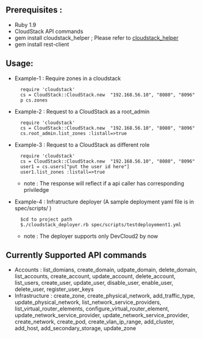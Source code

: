 ## Prerequisites :
 - Ruby 1.9
 - CloudStack API commands
 - gem install cloudstack_helper ; Please refer to [cloudstack_helper](https://github.com/darrendao/cloudstack_helper)
 - gem install rest-client

## Usage:
- Example-1 : Require zones in a cloudstack

        require 'cloudstack'
        cs = CloudStack::CloudStack.new  "192.168.56.10", "8080", "8096"
        p cs.zones

- Example-2 : Request to a CloudStack as a root_admin

        require 'cloudstack'
        cs = CloudStack::CloudStack.new  "192.168.56.10", "8080", "8096"
        cs.root_admin.list_zones :listall=>true
- Example-3 : Request to a CloudStack as different role

        require 'cloudstack'
        cs = CloudStack::CloudStack.new  "192.168.56.10", "8080", "8096"
        user1 = cs.users["put the user id here"]
        user1.list_zones :listall=>true

  - note : The response will reflect if a api caller has corresponding priviledge

- Example-4 : Infratructure deployer (A sample deployment  yaml file is in  spec/scripts/ )

        $cd to project path
        $./cloudstack_deployer.rb spec/scripts/testdeployement1.yml

  - note : The deployer supports only DevCloud2 by now

## Currently Supported API commands
- Accounts :
    list_domians, create_domain, udpate_domain, delete_domain, list_accounts, create_account, update_account, delete_account, list_users,  create_user, update_user, disable_user, enable_user, delete_user, register_user_keys
- Infrastructure :
    create_zone, create_physical_network, add_traffic_type, update_physical_network, list_network_service_providers, list_virtual_router_elements, configure_virtual_router_element, update_network_service_provider, update_network_service_provider, create_network, create_pod, create_vlan_ip_range, add_cluster, add_host, add_secondary_storage, update_zone
